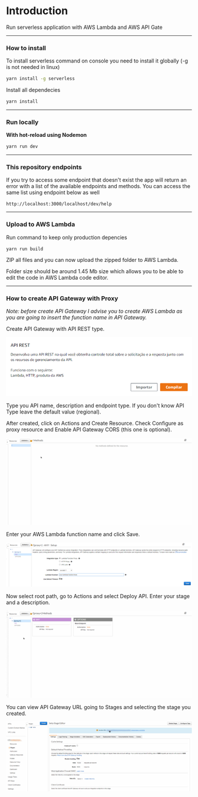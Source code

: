 # Introduction

Run serverless application with AWS Lambda and AWS API Gate

---

### **How to install**

To install serverless command on console you need to install it globally (-g is not needed in linux)

```bash
yarn install -g serverless
```

Install all dependecies

```bash
yarn install
```

---

### Run locally

**With hot-reload using Nodemon**

```bash
yarn run dev
```

---

### This repository endpoints

If you try to access some endpoint that doesn't exist the app will return an error with a list of the available endpoints and methods. You can access the same list using endpoint below as well

```
http://localhost:3000/localhost/dev/help
```

---

### Upload to AWS Lambda

Run command to keep only production depencies

```
yarn run build
```

ZIP all files and you can now upload the zipped folder to AWS Lambda.

Folder size should be around 1.45 Mb size which allows you to be able to edit the code in AWS Lambda code editor.

---

### How to create API Gateway with Proxy

*Note: before create API Gateway I advise you to create AWS Lambda as you are going to insert the function name in API Gateway.*

Create API Gateway with API REST type.

![image-20210202095239494](assets/image-20210202095239494.png)

Type you API name, description and endpoint type. If you don't know API Type leave the default value (regional).

After created, click on Actions and Create Resource. Check Configure as proxy resource and Enable API Gateway CORS (this one is optional).

![2137c291-02cd-4ffa-94f7-9751a982fc39](assets/2137c291-02cd-4ffa-94f7-9751a982fc39.gif)

Enter your AWS Lambda function name and click Save.

![image-20210202100011200](assets/image-20210202100011200.png)

Now select root path, go to Actions and select Deploy API. Enter your stage and a description.

![a41c6610-d63f-42ba-9de6-5545545a100b](assets/a41c6610-d63f-42ba-9de6-5545545a100b.gif)

You can view API Gateway URL going to Stages and selecting the stage you created.

![a0d6d3fb-1350-40e2-8d55-c175f573ba29](assets/a0d6d3fb-1350-40e2-8d55-c175f573ba29.gif)




